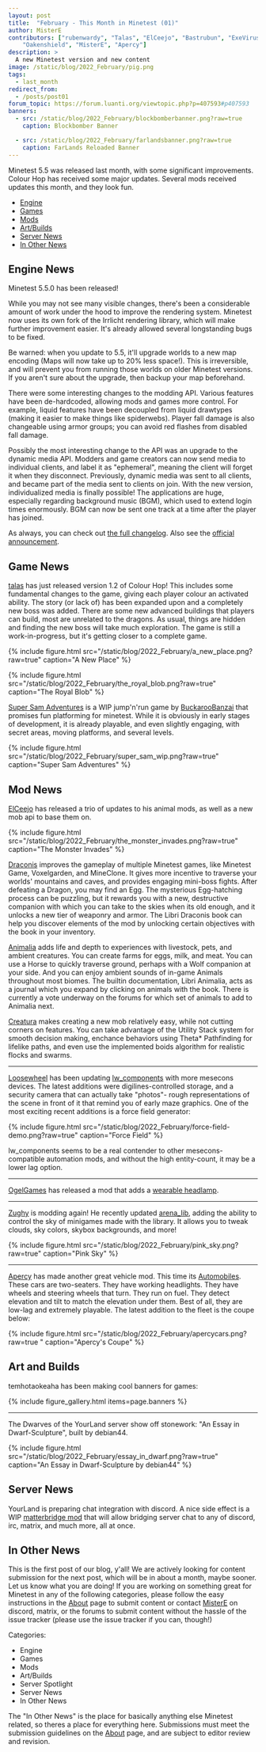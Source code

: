 ```yaml
---
layout: post
title:  "February - This Month in Minetest (01)"
author: MisterE
contributors: ["rubenwardy", "Talas", "ElCeejo", "Bastrubun", "ExeVirus",
    "Oakenshield", "MisterE", "Apercy"]
description: >
  A new Minetest version and new content
image: /static/blog/2022_February/pig.png
tags:
  - last_month
redirect_from:
  - /posts/post01
forum_topic: https://forum.luanti.org/viewtopic.php?p=407593#p407593
banners:
  - src: /static/blog/2022_February/blockbomberbanner.png?raw=true
    caption: Blockbomber Banner

  - src: /static/blog/2022_February/farlandsbanner.png?raw=true
    caption: FarLands Reloaded Banner
---
```


Minetest 5.5 was released last month, with some significant improvements. Colour
Hop has received some major updates. Several mods received updates this month,
and they look fun.

<!-- more -->

*  [Engine](#engine)
*  [Games](#games)
*  [Mods](#mods)
*  [Art/Builds](#art)
*  [Server News](#s-news)
*  [In Other News](#o-news)


## Engine News <a name="engine"></a>

Minetest 5.5.0 has been released!

While you may not see many visible changes, there's been a considerable amount of work under the hood to improve the rendering system. Minetest now uses its own fork of the Irrlicht rendering library, which will make further improvement easier. It's already allowed several longstanding bugs to be fixed.

Be warned: when you update to 5.5, it'll upgrade worlds to a new map encoding (Maps will now take up to 20% less space!). This is irreversible, and will prevent you from running those worlds on older Minetest versions. If you aren't sure about the upgrade, then backup your map beforehand.

There were some interesting changes to the modding API. Various features have been de-hardcoded, allowing mods and games more control. For example, liquid features have been decoupled from liquid drawtypes (making it easier to make things like spiderwebs). Player fall damage is also changeable using armor groups; you can avoid red flashes from disabled fall damage.

Possibly the most interesting change to the API was an upgrade to the dynamic media API. Modders and game creators can now send media to individual clients, and label it as "ephemeral", meaning the client will forget it when they disconnect. Previously, dynamic media was sent to all clients, and became part of the media sent to clients on join. With the new version, individualized media is finally possible! The applications are huge, especially regarding background music (BGM), which used to extend login times enormously. BGM can now be sent one track at a time after the player has joined.

As always, you can check out [the full changelog](https://dev.minetest.net/Changelog#5.4.0_.E2.86.92_5.5.0). Also see the [official announcement](https://forum.luanti.org/viewtopic.php?f=18&t=27754).


## Game News <a name="games"></a>

[talas](https://content.luanti.org/users/talas/) has just released version 1.2 of Colour Hop!
This includes some fundamental changes to the game, giving each player colour an activated ability.
The story (or lack of) has been expanded upon and a completely new boss was added.
There are some new advanced buildings that players can build, most are unrelated to the dragons.
As usual, things are hidden and finding the new boss will take much exploration.
The game is still a work-in-progress, but it's getting closer to a complete game.

{% include figure.html src="/static/blog/2022_February/a_new_place.png?raw=true" caption="A New Place" %}

{% include figure.html src="/static/blog/2022_February/the_royal_blob.png?raw=true" caption="The Royal Blob" %}

[Super Sam Adventures](https://content.luanti.org/packages/BuckarooBanzay/super_sam/) is a WIP jump'n'run game by [BuckarooBanzai](https://content.luanti.org/users/BuckarooBanzay/) that promises fun platforming for minetest. While it is obviously in early stages of development, it is already  playable, and even slightly engaging, with secret areas, moving platforms, and several levels.

{% include figure.html src="/static/blog/2022_February/super_sam_wip.png?raw=true" caption="Super Sam Adventures" %}

## Mod News <a name="mods"></a>
[ElCeejo](https://content.luanti.org/users/ElCeejo/) has released a trio of updates to his animal mods, as well as a new mob api to base them on.

{% include figure.html src="/static/blog/2022_February/the_monster_invades.png?raw=true" caption="The Monster Invades" %}

[Draconis](https://content.luanti.org/packages/ElCeejo/draconis/) improves the gameplay of multiple Minetest games, like Minetest Game, Voxelgarden, and MineClone. It gives more incentive to traverse your worlds' mountains and caves, and provides engaging mini-boss fights. After defeating a Dragon, you may find an Egg. The mysterious Egg-hatching process can be puzzling, but it rewards you with a new, destructive companion with which you can take to the skies when its old enough, and it unlocks a new tier of weaponry and armor. The Libri Draconis book can help you discover elements of the mod by unlocking certain objectives with the book in your inventory.

[Animalia](https://content.luanti.org/packages/ElCeejo/animalia/) adds life and depth to experiences with livestock, pets, and ambient creatures. You can create farms for eggs, milk, and meat. You can use a Horse to quickly traverse ground, perhaps with a Wolf companion at your side. And you can enjoy ambient sounds of in-game Animals throughout most biomes. The builtin documentation, Libri Animalia, acts as a journal which you expand by clicking on animals with the book. There is currently a vote underway on the forums for which set of animals to add to Animalia next.

[Creatura](https://content.luanti.org/packages/ElCeejo/creatura/) makes creating a new mob relatively easy, while not cutting corners on features. You can take advantage of the Utility Stack system for smooth decision making, enchance behaviors using Theta* Pathfinding for lifelike paths, and even use the implemented boids algorithm for realistic flocks and swarms.

--------------------------------------
[Loosewheel](https://content.luanti.org/users/loosewheel/) has been updating [lw_components](https://content.luanti.org/packages/loosewheel/lwcomponents/) with more mesecons devices. The latest additions were digilines-controlled storage, and a security camera that can actually take "photos"- rough representations of the scene in front of it that remind you of early maze graphics. One of the most exciting recent additions is a force field generator:

{% include figure.html src="/static/blog/2022_February/force-field-demo.png?raw=true" caption="Force Field" %}

lw_components seems to be a real contender to other mesecons-compatible automation mods, and without the high entity-count, it may be a lower lag option.

--------------------------------------
[OgelGames](https://content.luanti.org/users/OgelGames/) has released a mod that adds a [wearable headlamp](https://content.luanti.org/packages/OgelGames/headlamp/).

--------------------------------------
[Zughy](https://content.luanti.org/users/Zughy/) is modding again! He recently updated [arena_lib](https://content.luanti.org/packages/?q=arena_lib), adding the ability to control the sky of minigames made with the library. It allows you to tweak clouds, sky colors, skybox backgrounds, and more!

{% include figure.html src="/static/blog/2022_February/pink_sky.png?raw=true" caption="Pink Sky" %}

--------------------------------------
[Apercy](https://content.luanti.org/users/apercy/) has made another great vehicle mod. This time its [Automobiles](https://content.luanti.org/packages/apercy/automobiles_pck/). These cars are two-seaters. They have working headlights. They have wheels and steering wheels that turn. They run on fuel. They detect elevation and tilt to match the elevation under them. Best of all, they are low-lag and extremely playable. The latest addition to the fleet is the coupe below:


{% include figure.html src="/static/blog/2022_February/apercycars.png?raw=true " caption="Apercy's Coupe" %}

## Art and Builds <a name="art"></a>
temhotaokeaha has been making cool banners for games:

{% include figure_gallery.html items=page.banners %}

--------------------------------------

The Dwarves of the YourLand server show off stonework: "An Essay in Dwarf-Sculpture", built by debian44.

{% include figure.html src="/static/blog/2022_February/essay_in_dwarf.png?raw=true" caption="An Essay in Dwarf-Sculpture by debian44" %}



## Server News <a name="s-news"></a>
YourLand is preparing chat integration with discord. A nice side effect is a WIP [matterbridge mod](https://gitea.your-land.de/AliasAlreadyTaken/yl_matterbridge) that will allow bridging server chat to any of discord, irc, matrix, and much more, all at once.

## In Other News <a name="s-news"></a>

This is the first post of our blog, y'all! We are actively looking for content
submission for the next post, which will be in about a month, maybe sooner. Let
us know what you are doing! If you are working on something great for Minetest
in any of the following categories, please follow the easy instructions in the
[About](/about/) page to submit content or contact
[MisterE](https://forum.luanti.org/memberlist.php?mode=viewprofile&u=26284) on
discord, matrix, or the forums to submit content without the hassle of the issue
tracker (please use the issue tracker if you can, though!)

Categories:
* Engine
* Games
* Mods
* Art/Builds
* Server Spotlight
* Server News
* In Other News

The "In Other News" is the place for basically anything else Minetest related,
so theres a place for everything here. Submissions must meet the submission
guidelines on the [About](/about/) page, and are
subject to editor review and revision.
